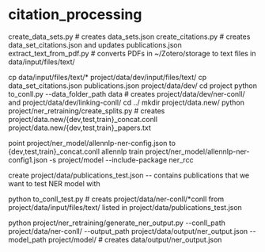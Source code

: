# citation_processing
create_data_sets.py       # creates data_sets.json
create_citations.py       # creates data_set_citations.json and updates publications.json
extract_text_from_pdf.py  # converts PDFs in ~/Zotero/storage to text files in data/input/files/text/

cp data/input/files/text/* project/data/dev/input/files/text/
cp data_set_citations.json publications.json project/data/dev/
cd project
python to_conll.py --data_folder_path data      # creates project/data/dev/ner-conll/ and project/data/dev/linking-conll/
cd ../
mkdir project/data.new/
python project/ner_retraining/create_splits.py # creates project/data.new/{dev,test,train}_concat.conll project/data.new/{dev,test,train}_papers.txt

point project/ner_model/allennlp-ner-config.json to {dev,test,train}_concat.conll
allennlp train project/ner_model/allennlp-ner-config1.json -s project/model --include-package ner_rcc

create project/data/publications_test.json -- contains publications that we want to test NER model with

python to_conll_test.py  # creats project/data/ner-conll/*conll from project/data/input/files/text/ listed in project/data/publications_test.json

python project/ner_retraining/generate_ner_output.py --conll_path project/data/ner-conll/ --output_path project/data/output/ner_output.json --model_path project/model/        # creates data/output/ner_output.json
